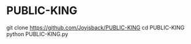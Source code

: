 # PUBLIC-KING
git clone https://github.com/Joyisback/PUBLIC-KING
cd PUBLIC-KING
python PUBLIC-KING.py
